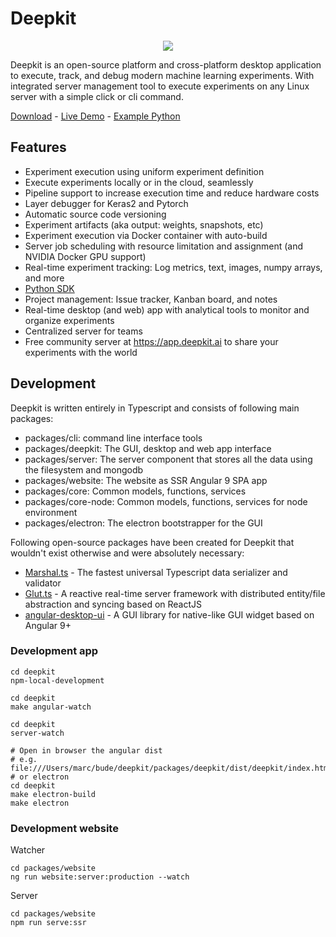 # Deepkit

<p align="center">
 <img src="https://raw.githubusercontent.com/deepkit/deepkit/master/assets/logo-white.png" />
</p>

Deepkit is an open-source platform and cross-platform desktop application to execute, track, and debug modern machine learning experiments.
With integrated server management tool to execute experiments on any Linux server with a simple click or cli command. 

[Download](https://deepkit.ai/download) - 
[Live Demo](https://app.deepkit.ai/public/marcj/deepkit-python-sdk?experimentView%5Bfilter%5D%5Blist%5D=0b3e5215-289b-48b3-8108-284337766eb2) -
[Example Python](https://github.com/deepkit/deepkit-python-sdk/tree/master/examples)

## Features

- Experiment execution using uniform experiment definition
- Execute experiments locally or in the cloud, seamlessly
- Pipeline support to increase execution time and reduce hardware costs
- Layer debugger for Keras2 and Pytorch
- Automatic source code versioning
- Experiment artifacts (aka output: weights, snapshots, etc)
- Experiment execution via Docker container with auto-build
- Server job scheduling with resource limitation and assignment (and NVIDIA Docker GPU support)
- Real-time experiment tracking: Log metrics, text, images, numpy arrays, and more
- [Python SDK](https://github.com/deepkit/deepkit-python-sdk)
- Project management: Issue tracker, Kanban board, and notes
- Real-time desktop (and web) app with analytical tools to monitor and organize experiments
- Centralized server for teams
- Free community server at https://app.deepkit.ai to share your experiments with the world

## Development

Deepkit is written entirely in Typescript and consists of following main packages:

- packages/cli: command line interface tools
- packages/deepkit: The GUI, desktop and web app interface
- packages/server: The server component that stores all the data using the filesystem and mongodb
- packages/website: The website as SSR Angular 9 SPA app
- packages/core: Common models, functions, services
- packages/core-node: Common models, functions, services for node environment
- packages/electron: The electron bootstrapper for the GUI

Following open-source packages have been created for Deepkit that wouldn't exist otherwise and were absolutely necessary:

- [Marshal.ts](https://github.com/marcj/marshal.ts) - The fastest universal Typescript data serializer and validator
- [Glut.ts](https://github.com/marcj/glut.ts) - A reactive real-time server framework with distributed entity/file abstraction and syncing based on ReactJS
- [angular-desktop-ui](https://github.com/marcj/angular-desktop-ui) - A GUI library for native-like GUI widget based on Angular 9+

### Development app

```
cd deepkit
npm-local-development
```

```
cd deepkit
make angular-watch
```

```
cd deepkit
server-watch
```

```
# Open in browser the angular dist
# e.g. file:///Users/marc/bude/deepkit/packages/deepkit/dist/deepkit/index.html
# or electron
cd deepkit
make electron-build
make electron
```

### Development website

Watcher 

```
cd packages/website
ng run website:server:production --watch
```


Server
```
cd packages/website
npm run serve:ssr
```
